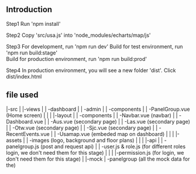 ## Introduction

Step1  Run 'npm install'

Step2  Copy 'src/usa.js' into 'node_modules/echarts/map/js'

Step3  For development, run 'npm run dev' 
       Build for test environment, run 'npm run build:stage'  
       Build for production environment, run 'npm run build:prod' 
       
Step4  In production environment, you will see a new folder 'dist'. Click dist/index.html



## file used

|-src
|    |-views
|    |    -dashboard
|    |        -admin
|    |            -components
|    |                -PanelGroup.vue (Home screen)
|    |
|    |-layout
|    |    -components
|    |        -Navbar.vue (navbar)
|    |        -Dashboard.vue 
|    |        -Aus.vue (secondary page)
|    |        -Las.vue (secondary page)
|    |        -Otw.vue (secondary page)
|    |        -Sjc.vue (secondary page)
|    |        -RecentEvents.vue
|    |        -Usamap.vue (embeded map on dashboard)
|    | 
|    |-assets
|    |    -images (logo, background and floor plans)
|    |
|    |-api
|    |    -panelgroup.js (post and request api)
|    |    -user.js & role.js (for different roles login, we don't need them for this stage)
|    |
|    |-permission.js (for login, we don't need them for this stage)
|
|-mock
|     -panelgroup (all the mock data for the)
    
